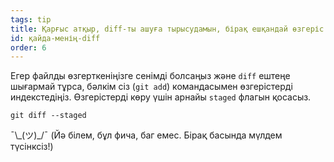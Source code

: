 ```yaml
---
tags: tip
title: Қарғыс атқыр, diff-ты ашуға тырысудамын, бірақ ешқандай өзгеріс жоқ?!
id: қайда-менің-diff
order: 6
---
```


Егер файлды өзгерткеніңізге сенімді болсаңыз және `diff` ештеңе шығармай тұрса, бәлкім сіз (`git add`) командасымен өзгерістерді индекстедіңіз. Өзгерістерді көру үшін арнайы `staged` флагын қосасыз.

```git
git diff --staged
```

&macr;\\\_(ツ)\_/&macr; (Йә білем, бұл фича, баг емес. Бірақ басында мүлдем түсінксіз!)
